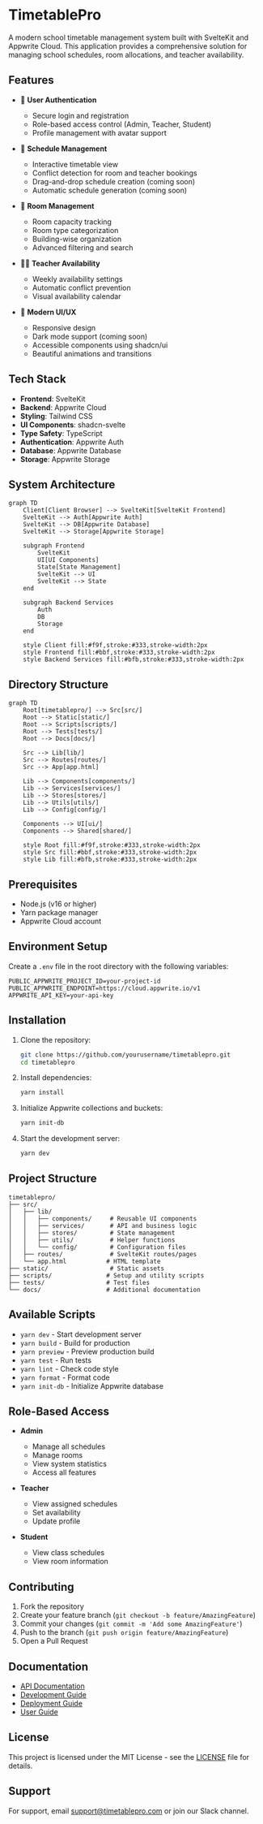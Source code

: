 # TimetablePro

A modern school timetable management system built with SvelteKit and Appwrite Cloud. This application provides a comprehensive solution for managing school schedules, room allocations, and teacher availability.

## Features

- 🔐 **User Authentication**
  - Secure login and registration
  - Role-based access control (Admin, Teacher, Student)
  - Profile management with avatar support

- 📅 **Schedule Management**
  - Interactive timetable view
  - Conflict detection for room and teacher bookings
  - Drag-and-drop schedule creation (coming soon)
  - Automatic schedule generation (coming soon)

- 🏫 **Room Management**
  - Room capacity tracking
  - Room type categorization
  - Building-wise organization
  - Advanced filtering and search

- 👩‍🏫 **Teacher Availability**
  - Weekly availability settings
  - Automatic conflict prevention
  - Visual availability calendar

- 🎨 **Modern UI/UX**
  - Responsive design
  - Dark mode support (coming soon)
  - Accessible components using shadcn/ui
  - Beautiful animations and transitions

## Tech Stack

- **Frontend**: SvelteKit
- **Backend**: Appwrite Cloud
- **Styling**: Tailwind CSS
- **UI Components**: shadcn-svelte
- **Type Safety**: TypeScript
- **Authentication**: Appwrite Auth
- **Database**: Appwrite Database
- **Storage**: Appwrite Storage

## System Architecture

```mermaid
graph TD
    Client[Client Browser] --> SvelteKit[SvelteKit Frontend]
    SvelteKit --> Auth[Appwrite Auth]
    SvelteKit --> DB[Appwrite Database]
    SvelteKit --> Storage[Appwrite Storage]
    
    subgraph Frontend
        SvelteKit
        UI[UI Components]
        State[State Management]
        SvelteKit --> UI
        SvelteKit --> State
    end
    
    subgraph Backend Services
        Auth
        DB
        Storage
    end
    
    style Client fill:#f9f,stroke:#333,stroke-width:2px
    style Frontend fill:#bbf,stroke:#333,stroke-width:2px
    style Backend Services fill:#bfb,stroke:#333,stroke-width:2px
```

## Directory Structure

```mermaid
graph TD
    Root[timetablepro/] --> Src[src/]
    Root --> Static[static/]
    Root --> Scripts[scripts/]
    Root --> Tests[tests/]
    Root --> Docs[docs/]
    
    Src --> Lib[lib/]
    Src --> Routes[routes/]
    Src --> App[app.html]
    
    Lib --> Components[components/]
    Lib --> Services[services/]
    Lib --> Stores[stores/]
    Lib --> Utils[utils/]
    Lib --> Config[config/]
    
    Components --> UI[ui/]
    Components --> Shared[shared/]
    
    style Root fill:#f9f,stroke:#333,stroke-width:2px
    style Src fill:#bbf,stroke:#333,stroke-width:2px
    style Lib fill:#bfb,stroke:#333,stroke-width:2px
```

## Prerequisites

- Node.js (v16 or higher)
- Yarn package manager
- Appwrite Cloud account

## Environment Setup

Create a `.env` file in the root directory with the following variables:

```env
PUBLIC_APPWRITE_PROJECT_ID=your-project-id
PUBLIC_APPWRITE_ENDPOINT=https://cloud.appwrite.io/v1
APPWRITE_API_KEY=your-api-key
```

## Installation

1. Clone the repository:
   ```bash
   git clone https://github.com/yourusername/timetablepro.git
   cd timetablepro
   ```

2. Install dependencies:
   ```bash
   yarn install
   ```

3. Initialize Appwrite collections and buckets:
   ```bash
   yarn init-db
   ```

4. Start the development server:
   ```bash
   yarn dev
   ```

## Project Structure

```
timetablepro/
├── src/
│   ├── lib/
│   │   ├── components/     # Reusable UI components
│   │   ├── services/       # API and business logic
│   │   ├── stores/         # State management
│   │   ├── utils/          # Helper functions
│   │   └── config/         # Configuration files
│   ├── routes/             # SvelteKit routes/pages
│   └── app.html           # HTML template
├── static/                 # Static assets
├── scripts/               # Setup and utility scripts
├── tests/                 # Test files
└── docs/                  # Additional documentation
```

## Available Scripts

- `yarn dev` - Start development server
- `yarn build` - Build for production
- `yarn preview` - Preview production build
- `yarn test` - Run tests
- `yarn lint` - Check code style
- `yarn format` - Format code
- `yarn init-db` - Initialize Appwrite database

## Role-Based Access

- **Admin**
  - Manage all schedules
  - Manage rooms
  - View system statistics
  - Access all features

- **Teacher**
  - View assigned schedules
  - Set availability
  - Update profile

- **Student**
  - View class schedules
  - View room information

## Contributing

1. Fork the repository
2. Create your feature branch (`git checkout -b feature/AmazingFeature`)
3. Commit your changes (`git commit -m 'Add some AmazingFeature'`)
4. Push to the branch (`git push origin feature/AmazingFeature`)
5. Open a Pull Request

## Documentation

- [API Documentation](./docs/API.md)
- [Development Guide](./docs/DEVELOPMENT.md)
- [Deployment Guide](./docs/DEPLOYMENT.md)
- [User Guide](./docs/USER_GUIDE.md)

## License

This project is licensed under the MIT License - see the [LICENSE](LICENSE) file for details.

## Support

For support, email support@timetablepro.com or join our Slack channel.
